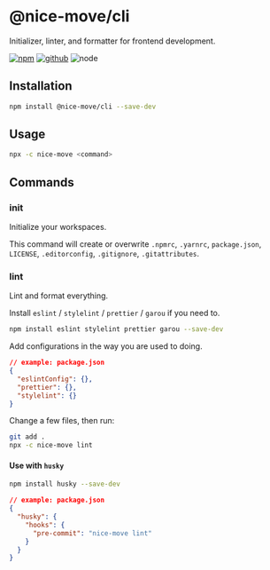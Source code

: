 # @nice-move/cli

Initializer, linter, and formatter for frontend development.

[![npm][npm-badge]][npm-url]
[![github][github-badge]][github-url]
![node][node-badge]

[npm-url]: https://www.npmjs.com/package/@nice-move/cli
[npm-badge]: https://img.shields.io/npm/v/@nice-move/cli.svg?style=flat-square&logo=npm
[github-url]: https://github.com/airkro/nice-move/tree/master/packages/cli
[github-badge]: https://img.shields.io/npm/l/@nice-move/cli.svg?style=flat-square&colorB=blue&logo=github
[node-badge]: https://img.shields.io/node/v/@nice-move/cli.svg?style=flat-square&colorB=green&logo=node.js

## Installation

```bash
npm install @nice-move/cli --save-dev
```

## Usage

```bash
npx -c nice-move <command>
```

## Commands

### init

Initialize your workspaces.

This command will create or overwrite `.npmrc`, `.yarnrc`, `package.json`, `LICENSE`, `.editorconfig`, `.gitignore`, `.gitattributes`.

### lint

Lint and format everything.

Install `eslint` / `stylelint` / `prettier` / `garou` if you need to.

```bash
npm install eslint stylelint prettier garou --save-dev
```

Add configurations in the way you are used to doing.

```json
// example: package.json
{
  "eslintConfig": {},
  "prettier": {},
  "stylelint": {}
}
```

Change a few files, then run:

```bash
git add .
npx -c nice-move lint
```

#### Use with `husky`

```bash
npm install husky --save-dev
```

```json
// example: package.json
{
  "husky": {
    "hooks": {
      "pre-commit": "nice-move lint"
    }
  }
}
```
